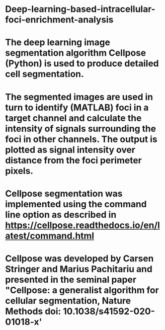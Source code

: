 # Deep-learning-based-intracellular-foci-enrichment-analysis
# The deep learning image segmentation algorithm Cellpose (Python) is used to produce detailed cell segmentation. 
# The segmented images are used in turn to identify (MATLAB) foci in a target channel and calculate the intensity of signals surrounding the foci in other channels. The output is plotted as signal intensity over distance from the foci perimeter pixels. 
# Cellpose segmentation was implemented using the command line option as described in https://cellpose.readthedocs.io/en/latest/command.html
# Cellpose was developed by Carsen Stringer and Marius Pachitariu and presented in the seminal paper "Cellpose: a generalist algorithm for cellular segmentation, Nature Methods doi: 10.1038/s41592-020-01018-x'
